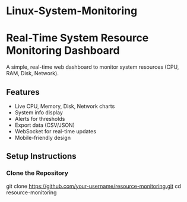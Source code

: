 # Linux-System-Monitoring
# Real-Time System Resource Monitoring Dashboard

A simple, real-time web dashboard to monitor system resources (CPU, RAM, Disk, Network).

## Features
- Live CPU, Memory, Disk, Network charts
- System info display
- Alerts for thresholds
- Export data (CSV/JSON)
- WebSocket for real-time updates
- Mobile-friendly design

## Setup Instructions

### Clone the Repository
git clone https://github.com/your-username/resource-monitoring.git
cd resource-monitoring

